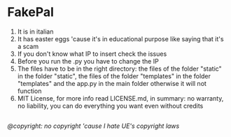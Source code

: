 # FakePal
1. It is in italian
2. It has easter eggs 'cause it's in educational purpose like saying that it's a scam
3. If you don't know what IP to insert check the issues
4. Before you run the .py you have to change the IP
5. The files have to be in the right directory: the files of the folder "static" in the folder "static", the files of the folder "templates" in the folder "templates" and the app.py in the main folder otherwise it will not function
6. MIT License, for more info read LICENSE.md, in summary: no warranty, no liability, you can do everything you want even without credits
##
###### @copyright: no copyright 'cause I hate UE's copyright laws
